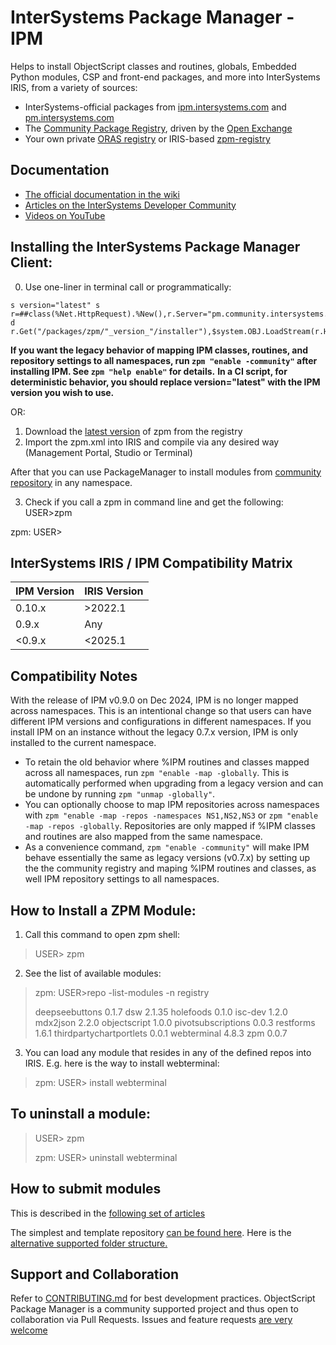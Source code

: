# InterSystems Package Manager - IPM

Helps to install ObjectScript classes and routines, globals, Embedded Python modules, CSP and front-end packages, and more into InterSystems IRIS, from a variety of sources:
* InterSystems-official packages from [ipm.intersystems.com](https://ipm.intersystems.com/contents) and [pm.intersystems.com](https://pm.intersystems.com/#/packages)
* The [Community Package Registry](https://pm.community.intersystems.com/packages/-/all), driven by the [Open Exchange](https://openexchange.intersystems.com/)
* Your own private [ORAS registry](https://oras.land/adopters) or IRIS-based [zpm-registry](https://github.com/intersystems-community/zpm-registry)

## Documentation
* [The official documentation in the wiki](https://github.com/intersystems-community/zpm/wiki/)
* [Articles on the InterSystems Developer Community](https://community.intersystems.com/tags/objectscript-package-manager-zpm)
* [Videos on YouTube](https://www.youtube.com/playlist?list=PLKb2cBVphNQRcmxt4LtYDyLJEPfF4X4-4)

## Installing the InterSystems Package Manager Client:

0. Use one-liner in terminal call or programmatically:
```
s version="latest" s r=##class(%Net.HttpRequest).%New(),r.Server="pm.community.intersystems.com",r.SSLConfiguration="ISC.FeatureTracker.SSL.Config" d r.Get("/packages/zpm/"_version_"/installer"),$system.OBJ.LoadStream(r.HttpResponse.Data,"c")
```
**If you want the legacy behavior of mapping IPM classes, routines, and repository settings to all namespaces, run `zpm "enable -community"` after installing IPM. See `zpm "help enable"` for details.**
**In a CI script, for deterministic behavior, you should replace version="latest" with the IPM version you wish to use.**

OR:

1. Download the [latest version](https://pm.community.intersystems.com/packages/zpm/latest/installer) of zpm from the registry
2. Import the zpm.xml into IRIS and compile via any desired way (Management Portal, Studio or Terminal)
 
 After that you can use PackageManager to install modules from [community repository](https://pm.community.intersystems.com) in any namespace.

3. Check if you call a zpm in command line and get the following:
USER>zpm

zpm: USER>

## InterSystems IRIS / IPM Compatibility Matrix

| IPM Version    | IRIS Version               |
|----------------|----------------------------|
| 0.10.x         | >2022.1                    |
| 0.9.x          | Any                        |
| <0.9.x         | <2025.1                    |

## Compatibility Notes

With the release of IPM v0.9.0 on Dec 2024, IPM is no longer mapped across namespaces. 
This is an intentional change so that users can have different IPM versions and configurations in different namespaces. 
If you install IPM on an instance without the legacy 0.7.x version, IPM is only installed to the current namespace.

* To retain the old behavior where %IPM routines and classes mapped across all namespaces, run `zpm "enable -map -globally`. This is automatically performed when upgrading from a legacy version and can be undone by running `zpm "unmap -globally"`.
* You can optionally choose to map IPM repositories across namespaces with `zpm "enable -map -repos -namespaces NS1,NS2,NS3` or `zpm "enable -map -repos -globally`. Repositories are only mapped if %IPM classes and routines are also mapped from the same namespace.
* As a convenience command, `zpm "enable -community"` will make IPM behave essentially the same as legacy versions (v0.7.x) by setting up the the community registry and maping %IPM routines and classes, as well IPM repository settings to all namespaces.
 
## How to Install a ZPM Module:

1. Call this command to open zpm shell:
> USER> zpm  

2. See the list of available modules:
> zpm: USER>repo -list-modules -n registry
>  
> deepseebuttons 0.1.7
> dsw 2.1.35
> holefoods 0.1.0
> isc-dev 1.2.0
> mdx2json 2.2.0
> objectscript 1.0.0
> pivotsubscriptions 0.0.3
> restforms 1.6.1
> thirdpartychartportlets 0.0.1
> webterminal 4.8.3
> zpm 0.0.7

3. You can load any module that resides in any of the defined repos into IRIS. E.g. here is the way to install webterminal:
> zpm: USER> install webterminal  

## To uninstall a module:
> USER> zpm  
>
> zpm: USER> uninstall webterminal

## How to submit modules
This is described in the [following set of articles](https://community.intersystems.com/tags/objectscript-package-manager)

The simplest and template repository [can be found here](https://openexchange.intersystems.com/package/objectscript-package-example).
Here is the [alternative supported folder structure.](https://openexchange.intersystems.com/package/objectscript-package-template)

## Support and Collaboration
Refer to [CONTRIBUTING.md](CONTRIBUTING.md) for best development practices.
ObjectScript Package Manager is a community supported project and thus open to collaboration via Pull Requests.
Issues and feature requests [are very welcome](https://github.com/intersystems-community/zpm/issues)
